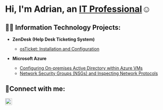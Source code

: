 <h1>Hi, I'm Adrian, an <a href="https://www.linkedin.com/in/adrianbolt/">IT Professional</a>☺</h1>

<h2>👨‍💻 Information Technology Projects:</h2>

- <b>ZenDesk (Help Desk Ticketing System)</b>
  - [osTicket: Installation and Configuration](https://github.com/adrianbolt1/osticket)

- <b>Microsoft Azure</b>
  - [Configuring On-premises Active Directory within Azure VMs](https://github.com/adrianbolt1/active-directory)
  - [Network Security Groups (NSGs) and Inspecting Network Protocols](https://github.com/adrianbolt1/azure-networking)

<h2>🤳Connect with me:</h2>


[<img align="left" alt="Josh | LinkedIn" width="22px" src="https://cdn.jsdelivr.net/npm/simple-icons@v3/icons/linkedin.svg" />][linkedin]



[linkedin]: https://www.linkedin.com/in/adrianbolt/
